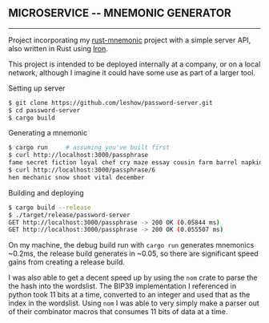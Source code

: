## MICROSERVICE -- MNEMONIC GENERATOR
---

Project incorporating my [rust-mnemonic](https://github.com/leshow/rust_mnemonic) project with a simple server API, also written in Rust using [Iron](https://github.com/iron/iron).

This project is intended to be deployed internally at a company, or on a local network, although I imagine it could have some use as part of a larger tool.


Setting up server
```bash
$ git clone https://github.com/leshow/password-server.git
$ cd password-server
$ cargo build
```

Generating a mnemonic
```bash
$ cargo run     # assuming you've built first
$ curl http://localhost:3000/passphrase
fame secret fiction loyal chef cry maze essay cousin farm barrel napkin issue predict three coil dutch any below pledge vocal crouch dynamic confirm
$ curl http://localhost:3000/passphrase/6
hen mechanic snow shoot vital december
```

Building and deploying
```bash
$ cargo build --release
$ ./target/release/password-server
GET http://localhost:3000/passphrase -> 200 OK (0.05844 ms)
GET http://localhost:3000/passphrase -> 200 OK (0.055507 ms)
```

On my machine, the debug build run with `cargo run` generates mnemonics ~0.2ms, the release build generates in ~0.05, so there are significant speed gains from creating a release build.

I was also able to get a decent speed up by using the `nom` crate to parse the the hash into the wordslist. The BIP39 implementation I referenced in python took 11 bits at a time, converted to an integer and used that as the index in the wordslist. Using `nom` I was able to very simply make a parser out of their combinator macros that consumes 11 bits of data at a time.
